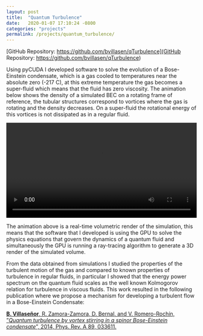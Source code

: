```yaml
---
layout: post
title:  "Quantum Turbulence"
date:   2020-01-07 17:10:24 -0800
categories: "projects"
permalink: /projects/quantum_turbulence/
---
```




[GitHub Repository:   https://github.com/bvillasen/qTurbulence](GitHub Repository: https://github.com/bvillasen/qTurbulence)

Using pyCUDA I developed software to solve the evolution of a Bose-Einstein condensate, which is a gas  cooled to temperatures near the absolute zero (-217 C), at this extreme temperature the gas becomes a super-fluid which means that the fluid has zero viscosity. The animation below shows the density of a simulated BEC on a rotating frame of reference, the tubular structures correspond to vortices where the gas is rotating and the density decreases. On a super-fluid the rotational energy of this vortices is not dissipated as in a regular fluid. 

<div style="text-align: center">
<video src="{{ site.url }}assets/videos/quantum_turbulence.mp4" width="100%"  height="auto" controls preload> </video>
</div>

The animation above is a real-time volumetric render of the simulation, this means that the software that I developed is using the  GPU to solve the physics equations that govern the dynamics of a quantum fluid and simultaneously the GPU is running a ray-tracing algorithm to generate a 3D render of the simulated volume.   

From the data obtained from simulations I studied the properties of the turbulent motion of the gas and compared to known properties of turbulence in regular fluids, in particular I showed that the energy power spectrum on the quantum fluid scales as the well known Kolmogorov relation for turbulence in viscous fluids. This work resulted in the following publication where we propose a mechanism for developing a turbulent flow in a Bose-Einstein Condensate:

[**B. Villaseñor**, R. Zamora-Zamora, D. Bernal, and V. Romero-Rochín, ”*Quantum turbulence by
vortex stirring in a spinor Bose-Einstein condensate*”, 2014, Phys. Rev. A 89, 033611.](https://ui.adsabs.harvard.edu/abs/2014PhRvA..89c3611V/abstract)

